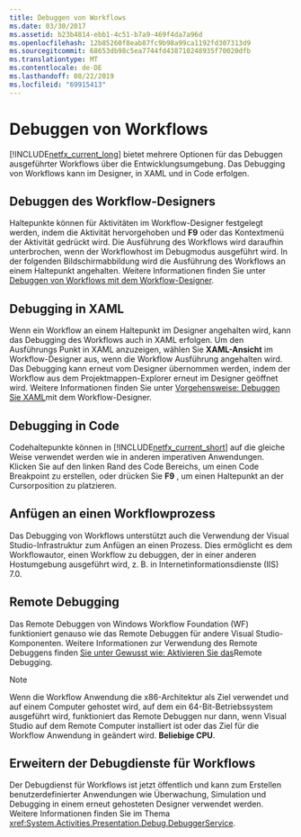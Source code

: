 ```yaml
---
title: Debuggen von Workflows
ms.date: 03/30/2017
ms.assetid: b23b4814-ebb1-4c51-b7a9-469f4da7a96d
ms.openlocfilehash: 12b85260f8eab87fc9b98a99ca1192fd307313d9
ms.sourcegitcommit: 68653db98c5ea7744fd438710248935f70020dfb
ms.translationtype: MT
ms.contentlocale: de-DE
ms.lasthandoff: 08/22/2019
ms.locfileid: "69915413"
---
```

# <a name="debugging-workflows"></a>Debuggen von Workflows
[!INCLUDE[netfx_current_long](../../../includes/netfx-current-long-md.md)] bietet mehrere Optionen für das Debuggen ausgeführter Workflows über die Entwicklungsumgebung. Das Debugging von Workflows kann im Designer, in XAML und in Code erfolgen.  
  
## <a name="debugging-in-the-workflow-designer"></a>Debuggen des Workflow-Designers  
 Haltepunkte können für Aktivitäten im Workflow-Designer festgelegt werden, indem die Aktivität hervorgehoben und **F9** oder das Kontextmenü der Aktivität gedrückt wird. Die Ausführung des Workflows wird daraufhin unterbrochen, wenn der Workflowhost im Debugmodus ausgeführt wird. In der folgenden Bildschirmabbildung wird die Ausführung des Workflows an einem Haltepunkt angehalten. Weitere Informationen finden Sie unter [Debuggen von Workflows mit dem Workflow-Designer](/visualstudio/workflow-designer/debugging-workflows-with-the-workflow-designer).  
  
## <a name="debugging-in-xaml"></a>Debugging in XAML  
 Wenn ein Workflow an einem Haltepunkt im Designer angehalten wird, kann das Debugging des Workflows auch in XAML erfolgen. Um den Ausführungs Punkt in XAML anzuzeigen, wählen Sie **XAML-Ansicht** im Workflow-Designer aus, wenn die Workflow Ausführung angehalten wird. Das Debugging kann erneut vom Designer übernommen werden, indem der Workflow aus dem Projektmappen-Explorer erneut im Designer geöffnet wird. Weitere Informationen finden Sie unter [Vorgehensweise: Debuggen Sie XAML](/visualstudio/workflow-designer/how-to-debug-xaml-with-the-workflow-designer)mit dem Workflow-Designer.  
  
## <a name="debugging-in-code"></a>Debugging in Code  
 Codehaltepunkte können in [!INCLUDE[netfx_current_short](../../../includes/netfx-current-short-md.md)] auf die gleiche Weise verwendet werden wie in anderen imperativen Anwendungen. Klicken Sie auf den linken Rand des Code Bereichs, um einen Code Breakpoint zu erstellen, oder drücken Sie **F9** , um einen Haltepunkt an der Cursorposition zu platzieren.  
  
## <a name="attaching-to-a-workflow-process"></a>Anfügen an einen Workflowprozess  
 Das Debugging von Workflows unterstützt auch die Verwendung der Visual Studio-Infrastruktur zum Anfügen an einen Prozess. Dies ermöglicht es dem Workflowautor, einen Workflow zu debuggen, der in einer anderen Hostumgebung ausgeführt wird, z. B. in Internetinformationsdienste (IIS) 7.0.  
  
## <a name="remote-debugging"></a>Remote Debugging  
 Das Remote Debuggen von Windows Workflow Foundation (WF) funktioniert genauso wie das Remote Debuggen für andere Visual Studio-Komponenten. Weitere Informationen zur Verwendung des Remote Debuggens finden [Sie unter Gewusst wie: Aktivieren Sie das](https://go.microsoft.com/fwlink/?LinkId=196257)Remote Debugging.  
  
> [!NOTE]
> Wenn die Workflow Anwendung die x86-Architektur als Ziel verwendet und auf einem Computer gehostet wird, auf dem ein 64-Bit-Betriebssystem ausgeführt wird, funktioniert das Remote Debuggen nur dann, wenn Visual Studio auf dem Remote Computer installiert ist oder das Ziel für die Workflow Anwendung in geändert wird. **Beliebige CPU**.  
  
## <a name="extending-the-workflow-debugging-service"></a>Erweitern der Debugdienste für Workflows  
 Der Debugdienst für Workflows ist jetzt öffentlich und kann zum Erstellen benutzerdefinierter Anwendungen wie Überwachung, Simulation und Debugging in einem erneut gehosteten Designer verwendet werden. Weitere Informationen finden Sie im Thema <xref:System.Activities.Presentation.Debug.DebuggerService>.
